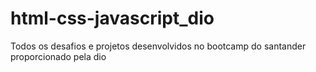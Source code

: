 # html-css-javascript_dio
 Todos os desafios e projetos desenvolvidos no bootcamp do santander proporcionado pela dio
